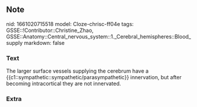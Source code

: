 ## Note
nid: 1661020715518
model: Cloze-chrisc-ff04e
tags: GSSE::!Contributor::Christine_Zhao, GSSE::Anatomy::Central_nervous_system::1._Cerebral_hemispheres::Blood_supply
markdown: false

### Text
<div>
  <div>
    <div>
      <div>
        <div>
          The larger surface vessels supplying the cerebrum have a
          {{c1::sympathetic::sympathetic/parasympathetic}}
          innervation, but after becoming intracortical they are
          not innervated.
        </div>
      </div>
    </div>
  </div>
</div>

### Extra

